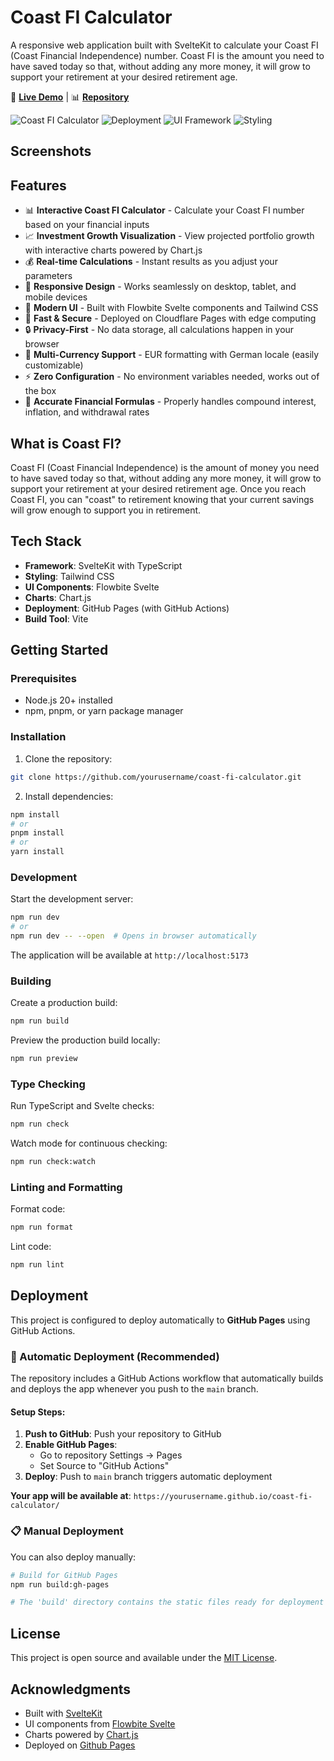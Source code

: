 # Coast FI Calculator

A responsive web application built with SvelteKit to calculate your Coast FI (Coast Financial Independence) number. Coast FI is the amount you need to have saved today so that, without adding any more money, it will grow to support your retirement at your desired retirement age.

<!-- Add your live demo URL here -->
🚀 **[Live Demo](https://josemyduarte.github.io/CoastFI)** | 📊 **[Repository](https://github.com/JosemyDuarte/CoastFI)**

![Coast FI Calculator](https://img.shields.io/badge/Built%20with-SvelteKit-orange)
![Deployment](https://img.shields.io/badge/Deploy-Cloudflare%20Pages-blue)
![UI Framework](https://img.shields.io/badge/UI-Flowbite%20Svelte-purple)
![Styling](https://img.shields.io/badge/Styling-Tailwind%20CSS-cyan)

## Screenshots


## Features

- 📊 **Interactive Coast FI Calculator** - Calculate your Coast FI number based on your financial inputs
- 📈 **Investment Growth Visualization** - View projected portfolio growth with interactive charts powered by Chart.js
- 💰 **Real-time Calculations** - Instant results as you adjust your parameters
- 📱 **Responsive Design** - Works seamlessly on desktop, tablet, and mobile devices
- 🎨 **Modern UI** - Built with Flowbite Svelte components and Tailwind CSS
- 🚀 **Fast & Secure** - Deployed on Cloudflare Pages with edge computing
- 🔒 **Privacy-First** - No data storage, all calculations happen in your browser
- 💸 **Multi-Currency Support** - EUR formatting with German locale (easily customizable)
- ⚡ **Zero Configuration** - No environment variables needed, works out of the box
- 🧮 **Accurate Financial Formulas** - Properly handles compound interest, inflation, and withdrawal rates

## What is Coast FI?

Coast FI (Coast Financial Independence) is the amount of money you need to have saved today so that, without adding any more money, it will grow to support your retirement at your desired retirement age. Once you reach Coast FI, you can "coast" to retirement knowing that your current savings will grow enough to support you in retirement.

## Tech Stack

- **Framework**: SvelteKit with TypeScript
- **Styling**: Tailwind CSS
- **UI Components**: Flowbite Svelte
- **Charts**: Chart.js
- **Deployment**: GitHub Pages (with GitHub Actions)
- **Build Tool**: Vite

## Getting Started

### Prerequisites

- Node.js 20+ installed
- npm, pnpm, or yarn package manager

### Installation

1. Clone the repository:

```bash
git clone https://github.com/yourusername/coast-fi-calculator.git
```

2. Install dependencies:

```bash
npm install
# or
pnpm install
# or
yarn install
```

### Development

Start the development server:

```bash
npm run dev
# or
npm run dev -- --open  # Opens in browser automatically
```

The application will be available at `http://localhost:5173`

### Building

Create a production build:

```bash
npm run build
```

Preview the production build locally:

```bash
npm run preview
```

### Type Checking

Run TypeScript and Svelte checks:

```bash
npm run check
```

Watch mode for continuous checking:

```bash
npm run check:watch
```

### Linting and Formatting

Format code:

```bash
npm run format
```

Lint code:

```bash
npm run lint
```

## Deployment

This project is configured to deploy automatically to **GitHub Pages** using GitHub Actions.

### 🚀 Automatic Deployment (Recommended)

The repository includes a GitHub Actions workflow that automatically builds and deploys the app whenever you push to the `main` branch.

#### Setup Steps:

1. **Push to GitHub**: Push your repository to GitHub
2. **Enable GitHub Pages**: 
   - Go to repository Settings → Pages
   - Set Source to "GitHub Actions"
3. **Deploy**: Push to `main` branch triggers automatic deployment

**Your app will be available at**: `https://yourusername.github.io/coast-fi-calculator/`

### 📋 Manual Deployment

You can also deploy manually:

```bash
# Build for GitHub Pages
npm run build:gh-pages

# The 'build' directory contains the static files ready for deployment
```

## License

This project is open source and available under the [MIT License](LICENSE).

## Acknowledgments

- Built with [SvelteKit](https://kit.svelte.dev/)
- UI components from [Flowbite Svelte](https://flowbite-svelte.com/)
- Charts powered by [Chart.js](https://www.chartjs.org/)
- Deployed on [Github Pages](https://pages.github.com/)
